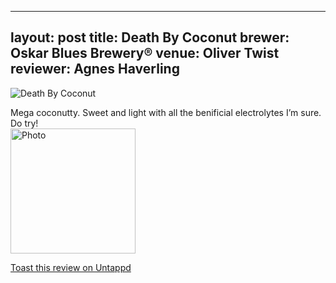 
---
layout: post
title:  Death By Coconut
brewer: Oskar Blues Brewery®
venue: Oliver Twist
reviewer: Agnes Haverling
---

![Death By Coconut](https://assets.untappd.com/photos/2019_05_10/8fb8fc2b57c3fdda2943cdfe57eb0a22_200x200.jpg)

Mega coconutty. Sweet and light with all the benificial electrolytes I’m sure. Do try!
						  <br />
						  <img height="200" width="200" src="https://assets.untappd.com/photos/2019_05_10/8fb8fc2b57c3fdda2943cdfe57eb0a22_200x200.jpg" alt="Photo">         
						
[Toast this review on Untappd](https://untappd.com/user/StoutEmpire/checkin/747483325)
